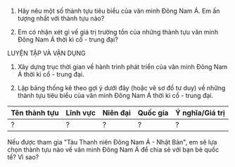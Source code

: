 1. Hãy nêu một số thành tựu tiêu biểu của văn minh Đông Nam Á. Em ấn tượng nhất với thành tựu nào?

2. Em có nhận xét gì về giá trị trường tồn của những thành tựu văn minh Đông Nam Á thời kì cổ - trung đại?

LUYỆN TẬP VÀ VẬN DỤNG

1. Xây dựng trục thời gian về hành trình phát triển của văn minh Đông Nam Á thời kì cổ - trung đại.

2. Lập bảng thống kê theo gợi ý dưới đây (hoặc vẽ sơ đồ tư duy) về những thành tựu tiêu biểu của văn minh Đông Nam Á thời kì cổ - trung đại.

Tên thành tựu | Lĩnh vực | Niên đại | Quốc gia | Ý nghĩa/Giá trị
-------------|----------|----------|----------|----------------
      ?      |    ?     |    ?     |    ?     |       ?

Nếu được tham gia "Tàu Thanh niên Đông Nam Á - Nhật Bản", em sẽ lựa chọn thành tựu nào về văn minh Đông Nam Á để chia sẻ với bạn bè quốc tế? Vì sao?